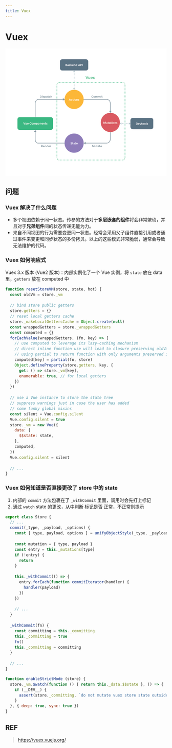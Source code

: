 ```yaml
---
title: Vuex
---
```


# Vuex

![](https://github.com/sluggishpj/assets/raw/main/images/vuex-core.png)

## 问题

### Vuex 解决了什么问题

- 多个视图依赖于同一状态。传参的方法对于**多层嵌套的组件**将会非常繁琐，并且对于**兄弟组件**间的状态传递无能为力。
- 来自不同视图的行为需要变更同一状态。经常会采用父子组件直接引用或者通过事件来变更和同步状态的多份拷贝。以上的这些模式非常脆弱，通常会导致无法维护的代码。

### Vuex 如何响应式

Vuex 3.x 版本 (Vue2 版本)：内部实例化了一个 Vue 实例，将 `state` 放在 data 里，`getters` 放在 computed 中

```js
function resetStoreVM(store, state, hot) {
  const oldVm = store._vm

  // bind store public getters
  store.getters = {}
  // reset local getters cache
  store._makeLocalGettersCache = Object.create(null)
  const wrappedGetters = store._wrappedGetters
  const computed = {}
  forEachValue(wrappedGetters, (fn, key) => {
    // use computed to leverage its lazy-caching mechanism
    // direct inline function use will lead to closure preserving oldVm.
    // using partial to return function with only arguments preserved in closure environment.
    computed[key] = partial(fn, store)
    Object.defineProperty(store.getters, key, {
      get: () => store._vm[key],
      enumerable: true, // for local getters
    })
  })

  // use a Vue instance to store the state tree
  // suppress warnings just in case the user has added
  // some funky global mixins
  const silent = Vue.config.silent
  Vue.config.silent = true
  store._vm = new Vue({
    data: {
      $$state: state,
    },
    computed,
  })
  Vue.config.silent = silent

  // ...
}
```

### Vuex 如何知道是否直接更改了 store 中的 state

1. 内部的 `commit` 方法包裹在了 `_withCommit` 里面，调用时会先打上标记
2. 通过 `watch` state 的更改，从中判断 标记是否 正常，不正常则提示

```js
export class Store {
  // ...
  commit(_type, _payload, _options) {
    const { type, payload, options } = unifyObjectStyle(_type, _payload, _options)

    const mutation = { type, payload }
    const entry = this._mutations[type]
    if (!entry) {
      return
    }

    this._withCommit(() => {
      entry.forEach(function commitIterator(handler) {
        handler(payload)
      })
    })

    // ...
  }

  _withCommit(fn) {
    const committing = this._committing
    this._committing = true
    fn()
    this._committing = committing
  }

  // ...
}
```

```js
function enableStrictMode (store) {
  store._vm.$watch(function () { return this._data.$$state }, () => {
    if (__DEV__) {
      assert(store._committing, `do not mutate vuex store state outside mutation handlers.`)
    }
  }, { deep: true, sync: true })
}
```

## REF

> https://vuex.vuejs.org/
